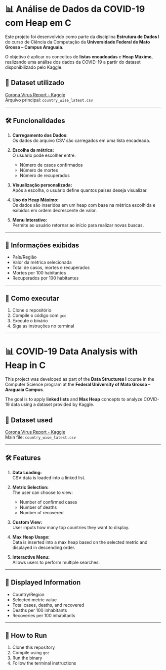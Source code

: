# 📊 Análise de Dados da COVID-19 com Heap em C

Este projeto foi desenvolvido como parte da disciplina **Estrutura de Dados I** do curso de Ciência da Computação da **Universidade Federal de Mato Grosso – Campus Araguaia**.

O objetivo é aplicar os conceitos de **listas encadeadas** e **Heap Máximo**, realizando uma análise dos dados da COVID-19 a partir do dataset disponibilizado pelo Kaggle.

## 🔗 Dataset utilizado
[Corona Virus Report - Kaggle](https://www.kaggle.com/datasets/imdevskp/corona-virus-report?select=country_wise_latest.csv)  
Arquivo principal: `country_wise_latest.csv`

---

## 🛠️ Funcionalidades

1. **Carregamento dos Dados:**  
   Os dados do arquivo CSV são carregados em uma lista encadeada.

2. **Escolha da métrica:**  
   O usuário pode escolher entre:
   - Número de casos confirmados
   - Número de mortes
   - Número de recuperados

3. **Visualização personalizada:**  
   Após a escolha, o usuário define quantos países deseja visualizar.

4. **Uso do Heap Máximo:**  
   Os dados são inseridos em um heap com base na métrica escolhida e exibidos em ordem decrescente de valor.

5. **Menu Interativo:**  
   Permite ao usuário retornar ao início para realizar novas buscas.

---

## 📌 Informações exibidas
- País/Região
- Valor da métrica selecionada
- Total de casos, mortes e recuperados
- Mortes por 100 habitantes
- Recuperados por 100 habitantes

---

## 🚀 Como executar

1. Clone o repositório
2. Compile o código com `gcc`
3. Execute o binário
4. Siga as instruções no terminal

---

# 📊 COVID-19 Data Analysis with Heap in C

This project was developed as part of the **Data Structures I** course in the Computer Science program at the **Federal University of Mato Grosso – Araguaia Campus**.

The goal is to apply **linked lists** and **Max Heap** concepts to analyze COVID-19 data using a dataset provided by Kaggle.

## 🔗 Dataset used
[Corona Virus Report - Kaggle](https://www.kaggle.com/datasets/imdevskp/corona-virus-report?select=country_wise_latest.csv)  
Main file: `country_wise_latest.csv`

---

## 🛠️ Features

1. **Data Loading:**  
   CSV data is loaded into a linked list.

2. **Metric Selection:**  
   The user can choose to view:
   - Number of confirmed cases
   - Number of deaths
   - Number of recovered

3. **Custom View:**  
   User inputs how many top countries they want to display.

4. **Max Heap Usage:**  
   Data is inserted into a max heap based on the selected metric and displayed in descending order.

5. **Interactive Menu:**  
   Allows users to perform multiple searches.

---

## 📌 Displayed Information
- Country/Region
- Selected metric value
- Total cases, deaths, and recovered
- Deaths per 100 inhabitants
- Recoveries per 100 inhabitants

---

## 🚀 How to Run

1. Clone this repository
2. Compile using `gcc`
3. Run the binary
4. Follow the terminal instructions
